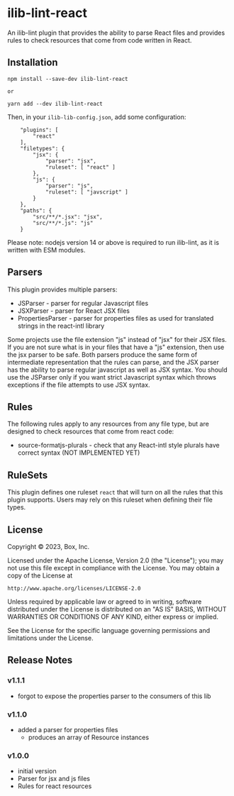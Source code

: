 # ilib-lint-react

An ilib-lint plugin that provides the ability to parse React files and
provides rules to check resources that come from code written in React.

## Installation

```
npm install --save-dev ilib-lint-react

or

yarn add --dev ilib-lint-react
```

Then, in your `ilib-lib-config.json`, add some configuration:

```
    "plugins": [
        "react"
    ],
    "filetypes": {
        "jsx": {
            "parser": "jsx",
            "ruleset": [ "react" ]
        },
        "js": {
            "parser": "js",
            "ruleset": [ "javscript" ]
        }
    },
    "paths": {
        "src/**/*.jsx": "jsx",
        "src/**/*.js": "js"
    }
```

Please note: nodejs version 14 or above is required to run ilib-lint, as it
is written with ESM modules.

## Parsers

This plugin provides multiple parsers:

- JSParser - parser for regular Javascript files
- JSXParser - parser for React JSX files
- PropertiesParser - parser for properties files as used for translated
  strings in the react-intl library

Some projects use the file extension "js" instead of "jsx" for their JSX
files. If you are not sure what is in your files that have a "js" extension,
then use the jsx parser to be safe. Both parsers produce the same form of
intermediate representation that the rules can parse, and the JSX parser
has the ability to parse regular javascript as well as JSX syntax. You
should use the JSParser only if you want strict Javascript syntax which
throws exceptions if the file attempts to use JSX syntax.

## Rules

The following rules apply to any resources from any file type, but are
designed to check resources that come from react code:

- source-formatjs-plurals - check that any React-intl style plurals have
  correct syntax (NOT IMPLEMENTED YET)

## RuleSets

This plugin defines one ruleset `react` that will turn on all the rules
that this plugin supports. Users may rely on this ruleset when defining their
file types.

## License

Copyright © 2023, Box, Inc.

Licensed under the Apache License, Version 2.0 (the "License");
you may not use this file except in compliance with the License.
You may obtain a copy of the License at

    http://www.apache.org/licenses/LICENSE-2.0

Unless required by applicable law or agreed to in writing, software
distributed under the License is distributed on an "AS IS" BASIS,
WITHOUT WARRANTIES OR CONDITIONS OF ANY KIND, either express or implied.

See the License for the specific language governing permissions and
limitations under the License.

## Release Notes

### v1.1.1

- forgot to expose the properties parser to the consumers of this lib

### v1.1.0

- added a parser for properties files
    - produces an array of Resource instances

### v1.0.0

- initial version
- Parser for jsx and js files
- Rules for react resources
